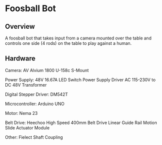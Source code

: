 # Foosball Bot

## Overview

A foosball bot that takes input from a camera mounted over the table and controls one side (4 rods) on the table to play against a human.

## Hardware

Camera: AV Alvium 1800 U-158c S-Mount

Power Supply: 48V 16.67A LED Switch Power Supply Driver AC 115-230V to DC 48V Transformer

Digital Stepper Driver: DM542T

Microcontroller: Arduino UNO

Motor: Nema 23 

Belt Drive: Heechoo High Speed 400mm Belt Drive Linear Guide Rail Motion Slide Actuator Module

Other: Fielect Shaft Coupling
